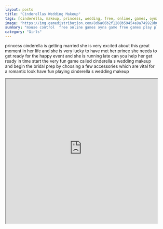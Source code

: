 ```yaml
---
layout: posts
title: "Cinderellas Wedding Makeup"
tags: [cinderella, makeup, princess, wedding, free, online, games, oyna, game, free, games, play, play, games]
image: "https://img.gamedistribution.com/8d6a06b2f1208b59454a9a749928b0c0.jpg"
summary: "mouse control  free online games oyna game free games play play games"
category: "Girls"
---
```


princess cinderella is getting married she is very excited about this great moment in her life and she is very lucky to have met her prince she needs to get ready for the happy event and she is running late can you help her get ready in time start the very fun game called cinderella s wedding makeup and begin the bridal prep by choosing a few accessories which are vital for a romantic look have fun playing cinderella s wedding makeup

<iframe width="100%" height="480px;" src="https://flash.gamedistribution.com?game=8d6a06b2f1208b59454a9a749928b0c0"></iframe>